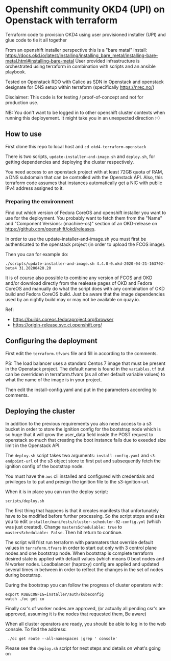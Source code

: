 # Openshift community OKD4 (UPI) on Openstack with terraform

Terraform code to provision OKD4 using user provisioned installer (UPI) and
glue code to tie it all together

From an openshift installer perspective this is a "bare matal" install:
https://docs.okd.io/latest/installing/installing_bare_metal/installing-bare-metal.html#installing-bare-metal
User provided infrastructure is orchestrated using terraform in combination with scripts and an ansible playbook.

Tested on Openstack RDO with Calico as SDN in Openstack and openstack designate
for DNS setup within terraform (specifically https://nrec.no/)

Disclaimer: This code is for testing / proof-of-concept and not for production use.

NB: You don't want to be logged in to other openshift cluster contexts when
running this deployement. It might take you in an unexpected direction :-)

## How to use

First clone this repo to local host and `cd okd4-terraform-openstack`

There is two scripts, `update-installer-and-image.sh` and
`deploy.sh`, for getting dependencies and deploying the
cluster respectively.

You need access to an openstack project with  at least 72GB quota of RAM, a DNS
subdomain that can be controlled with the Openstack API. Also, this terraform
code assumes that instances automatically get a NIC with public IPv4
address assigned to it.

### Preparing the environment

Find out which version of Fedora CoreOS and openshift installer you want to use
for the deployment. You probably want to fetch them from the "Name" and
"Component Versions: (machine-os)" section of an OKD-release on
https://github.com/openshift/okd/releases.

In order to use the update-installer-and-image.sh you must first be
authenticated to the openstack project (in order to upload the FCOS image).

Then you can for example do:

`./scripts/update-installer-and-image.sh 4.4.0-0.okd-2020-04-21-163702-beta4 31.20200420.20`

It is of course also possible to combine any version of FCOS and OKD and/or
download directly from the realease pages of OKD and Fedora CoreOS and manually
do what the script does with any combination of OKD build and Fedora CoreOS
build. Just be aware that the image dependencies used by an nightly build may or
may not be available on quay.io.

Ref:

* https://builds.coreos.fedoraproject.org/browser
* https://origin-release.svc.ci.openshift.org/

## Configuring the deployment

First edit the `terraform.tfvars` file and fill in according to the comments.

PS: The load balancer uses a standard Centos 7 image that must be present in
the Openstack project. The default name is found in the `variables.tf` but can
be overridden in terraform.tfvars (as all other default variable values) to
what the name of the image is in your project.   

Then edit the install-config.yaml and put in the parameters according to comments.

## Deploying the cluster

In addition to the previous requirements you also need access to a s3 bucket in
order to store the ignition config for the bootstrap node which is so huge that it
will grow the user_data field inside the POST request to openstack so much that
creating the boot instance fails due to exeeded size limit in the Openstack
API.

The `deploy.sh` script takes two arguments: `install-config.yaml` and
`s3-endpoint-url` of the s3 object store to first put and subsequently fetch
the ignition config of the bootstrap node.

You must have the `aws` cli installed and configured with credentials and
privileges to to put and presign the ignition file to the s3-ignition-url.

When it is in place you can run the deploy script:

`scripts/deploy.sh`

The first thing that happens is that it creates manifests that unfortunately
have to be modified before further processing. So the script stops and asks you
to edit `installer/manifests/cluster-scheduler-02-config.yml` (which was just
created). Change `mastersSchedulable: true` to `mastersSchedulable: False`. Then
hit return to continue.

The script will frist run terraform with paramaters that override default
values in `terraform.tfvars` in order to start out only with 3 control plane
nodes and one bootstrap node. When bootstrap is complete terraform desired
state is applied with default values (which means 0 boot nodes and N worker
nodes. Loadbalancer (haproxy) config are applied and updated several times  in
between in order to reflect the changes in the set of nodes during bootstrap.

During the bootstrap you can follow the progress of cluster operators with:

```
export KUBECONFIG=installer/auth/kubeconfig
watch ./oc get co
```

Finally csr's of worker nodes are approved, (or actually all pending csr's are
approved, assuming it is the nodes that requested them, Be aware)

When all cluster operators are ready, you should be able to log in to the web
console. To find the address:

` ./oc get route --all-namespaces |grep ' console'`

Please see the `deploy.sh` script for next steps and details on what's going on


